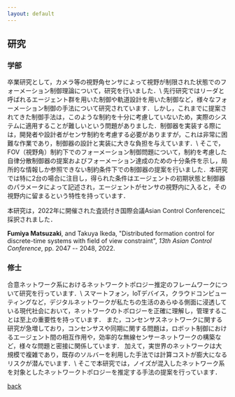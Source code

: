 ```yaml
---
layout: default
---
```


## 研究
### 学部
卒業研究として，カメラ等の視野角センサによって視野が制限された状態でのフォーメーション制御理論について，研究を行いました．\\
先行研究ではリーダと呼ばれるエージェント群を用いた制御や軌道設計を用いた制御など，様々なフォーメーション制御の手法について研究されています．しかし，これまでに提案されてきた制御手法は，このような制約を十分に考慮していないため，実際のシステムに適用することが難しいという問題がありました．制御器を実装する際には，開発者や設計者がセンサ制約を考慮する必要がありますが，これは非常に困難な作業であり，制御器の設計と実装に大きな負担を与えています．\\
そこで，FOV（視野角）制約下でのフォーメーション制御問題について，制約を考慮した自律分散制御器の提案およびフォーメーション達成のための十分条件を示し，局所的な情報しか参照できない制約条件下での制御器の提案を行いました．本研究では特に2台の場合に注目し，得られた条件はエージェントの初期状態と制御器のパラメータによって記述され，エージェントがセンサの視野内に入ると，その視野内に留まるという特性を持っています．

本研究は，2022年に開催された査読付き国際会議Asian Control Conferenceに採択されました．

__Fumiya Matsuzaki__, and Takuya Ikeda, "Distributed formation control for discrete-time systems with field of view constraint", _13th Asian Control Conference_, pp. 2047 -- 2048, 2022.


### 修士
合意ネットワーク系におけるネットワークトポロジー推定のフレームワークについて研究を行っています．\\
スマートフォン，IoTデバイス，クラウドコンピューティングなど，デジタルネットワークが私たちの生活のあらゆる側面に浸透している現代社会において，ネットワークのトポロジーを正確に理解し，管理することは至上の重要性を持っています．
また，コンセンサスネットワークに関する研究が急増しており，コンセンサスや同期に関する問題は，ロボット制御におけるエージェント間の相互作用や，効率的な無線センサーネットワークの構築など，様々な問題と密接に関係しています．
加えて，実世界のネットワークは大規模で複雑であり，既存のソルバーを利用した手法では計算コストが膨大になるリスクが潜んでいます．\\
そこで本研究では，ノイズが混入したネットワーク系を対象としたネットワークトポロジーを推定する手法の提案を行っています．

[back](./)
